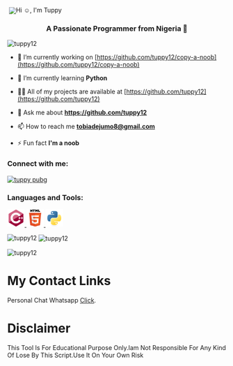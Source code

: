 
<p>&nbsp;<img align="center" src="https://github-readme-st<h1 align="center">Hi ☺️, I'm Tuppy</h1>
<h3 align="center">A Passionate Programmer from Nigeria 🥺</h3>

<p align="left"> <img src="https://komarev.com/ghpvc/?username=tuppy12&label=Profile%20views&color=0e75b6&style=flat" alt="tuppy12" /> </p>

- 🔭 I’m currently working on [https://github.com/tuppy12/copy-a-noob](https://github.com/tuppy12/copy-a-noob)

- 🌱 I’m currently learning **Python**

- 👨‍💻 All of my projects are available at [https://github.com/tuppy12](https://github.com/tuppy12)

- 💬 Ask me about **https://github.com/tuppy12**

- 📫 How to reach me **tobiadejumo8@gmail.com**

- ⚡ Fun fact **I'm a noob**

<h3 align="left">Connect with me:</h3>
<p align="left">
<a href="https://www.youtube.com/c/tuppy pubg" target="blank"><img align="center" src="https://raw.githubusercontent.com/rahuldkjain/github-profile-readme-generator/master/src/images/icons/Social/youtube.svg" alt="tuppy pubg" height="30" width="40" /></a>
</p>

<h3 align="left">Languages and Tools:</h3>
<p align="left"> <a href="https://www.w3schools.com/cpp/" target="_blank" rel="noreferrer"> <img src="https://raw.githubusercontent.com/devicons/devicon/master/icons/cplusplus/cplusplus-original.svg" alt="cplusplus" width="40" height="40"/> </a> <a href="https://www.w3.org/html/" target="_blank" rel="noreferrer"> <img src="https://raw.githubusercontent.com/devicons/devicon/master/icons/html5/html5-original-wordmark.svg" alt="html5" width="40" height="40"/> </a> <a href="https://www.python.org" target="_blank" rel="noreferrer"> <img src="https://raw.githubusercontent.com/devicons/devicon/master/icons/python/python-original.svg" alt="python" width="40" height="40"/> </a> </p>

<p><img align="left" src="https://github-readme-stats.vercel.app/api/top-langs?username=tuppy12&show_icons=true&locale=en&layout=compact" alt="tuppy12" /></p>

<p>&nbsp;<img align="center" src="https://github-readme-stats.vercel.app/api?username=tuppy12&show_icons=true&locale=en" alt="tuppy12" /></p>

<p><img align="center" src="https://github-readme-streak-stats.herokuapp.com/?user=tuppy12&" alt="tuppy12" /></p>

<h1>My Contact Links</h1>
<p>Personal Chat Whatsapp <a href="https://wa.link/4we8vp" target="_blank">Click</a>.</p>
</ul>
<h1>Disclaimer</h1>
<p>This Tool Is For Educational Purpose Only.Iam Not Responsible For Any Kind Of Lose By This Script.Use It On Your Own Risk</p>
